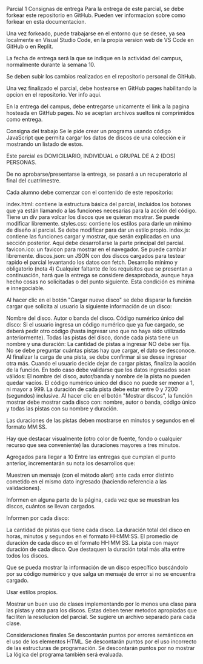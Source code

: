 Parcial 1
Consignas de entrega
Para la entrega de este parcial, se debe forkear este repositorio en GitHub. Pueden ver informacion sobre como forkear en esta documentacion.

Una vez forkeado, puede trabajarse en el entorno que se desee, ya sea localmente en Visual Studio Code, en la propia version web de VS Code en GitHub o en Replit.

La fecha de entrega será la que se indique en la actividad del campus, normalmente durante la semana 10.

Se deben subir los cambios realizados en el repositorio personal de GitHub.

Una vez finalizado el parcial, debe hostearse en GitHub pages habilitando la opcion en el repositorio. Ver info aqui.

En la entrega del campus, debe entregarse unicamente el link a la pagina hosteada en GitHub pages. No se aceptan archivos sueltos ni comprimidos como entrega.

Consigna del trabajo
Se le pide crear un programa usando código JavaScript que permita cargar los datos de discos de una colección e ir mostrando un listado de estos.

Este parcial es DOMICILIARIO, INDIVIDUAL o GRUPAL DE A 2 (DOS) PERSONAS.

De no aprobarse/presentarse la entrega, se pasará a un recuperatorio al final del cuatrimestre.

Cada alumno debe comenzar con el contenido de este repositorio:

index.html: contiene la estructura básica del parcial, incluidos los botones que ya están llamando a las funciones necesarias para la acción del código. Tiene un div para volcar los discos que se quieran mostrar. Se puede modificar libremente.
styles.css: contiene los estilos para darle un mínimo de diseño al parcial. Se debe modificar para dar un estilo propio.
index.js: contiene las funciones cargar y mostrar, que serán explicadas en una sección posterior. Aquí debe desarrollarse la parte principal del parcial.
favicon.ico: un favicon para mostrar en el navegador. Se puede cambiar libremente.
discos.json: un JSON con dos discos cargados para testear rapido el parcial levantando los datos con fetch.
Desarrollo mínimo y obligatorio (nota 4)
Cualquier faltante de los requisitos que se presentan a continuación, hará que la entrega se considere desaprobada, aunque haya hecho cosas no solicitadas o del punto siguiente. Esta condición es mínima e innegociable.

Al hacer clic en el botón "Cargar nuevo disco" se debe disparar la función cargar que solicita al usuario la siguiente información de un disco:

Nombre del disco.
Autor o banda del disco.
Código numérico único del disco:
Si el usuario ingresa un código numérico que ya fue cargado, se deberá pedir otro código (hasta ingresar uno que no haya sido utilizado anteriormente).
Todas las pistas del disco, donde cada pista tiene un nombre y una duración:
La cantidad de pistas a ingresar NO debe ser fija.
No se debe preguntar cuántas pistas hay que cargar, el dato se desconoce.
Al finalizar la carga de una pista, se debe confirmar si se desea ingresar otra más.
Cuando el usuario decide dejar de cargar pistas, finaliza la acción de la función.
En todo caso debe validarse que los datos ingresados sean válidos:
El nombre del disco, autor/banda y nombre de la pista no pueden quedar vacíos.
El código numérico único del disco no puede ser menor a 1, ni mayor a 999.
La duración de cada pista debe estar entre 0 y 7200 (segundos) inclusive.
Al hacer clic en el botón "Mostrar discos", la función mostrar debe mostrar cada disco con: nombre, autor o banda, código único y todas las pistas con su nombre y duración.

Las duraciones de las pistas deben mostrarse en minutos y segundos en el formato MM:SS.

Hay que destacar visualmente (otro color de fuente, fondo o cualquier recurso que sea conveniente) las duraciones mayores a tres minutos.

Agregados para llegar a 10
Entre las entregas que cumplan el punto anterior, incrementarán su nota los desarrollos que:

Muestren un mensaje (con el método alert) ante cada error distinto cometido en el mismo dato ingresado (haciendo referencia a las validaciones).

Informen en alguna parte de la página, cada vez que se muestran los discos, cuántos se llevan cargados.

Informen por cada disco:

La cantidad de pistas que tiene cada disco.
La duración total del disco en horas, minutos y segundos en el formato HH:MM:SS.
El promedio de duración de cada disco en el formato HH:MM:SS.
La pista con mayor duración de cada disco.
Que destaquen la duración total más alta entre todos los discos.

Que se pueda mostrar la información de un disco específico buscándolo por su código numérico y que salga un mensaje de error si no se encuentra cargado.

Usar estilos propios.

Mostrar un buen uso de clases implementando por lo menos una clase para las pistas y otra para los discos. Estas deben tener metodos apropiadas que faciliten la resolucion del parcial. Se sugiere un archivo separado para cada clase.

Consideraciones finales
Se descontarán puntos por errores semánticos en el uso de los elementos HTML.
Se descontarán puntos por el uso incorrecto de las estructuras de programación.
Se descontarán puntos por no mostrar
La lógica del programa también será evaluada.
